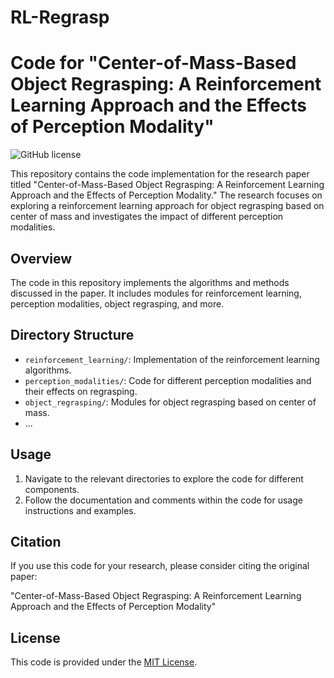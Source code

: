 # RL-Regrasp
# Code for "Center-of-Mass-Based Object Regrasping: A Reinforcement Learning Approach and the Effects of Perception Modality"
![GitHub license](https://img.shields.io/badge/license-MIT-blue.svg)

This repository contains the code implementation for the research paper titled "Center-of-Mass-Based Object Regrasping: A Reinforcement Learning Approach and the Effects of Perception Modality." The research focuses on exploring a reinforcement learning approach for object regrasping based on center of mass and investigates the impact of different perception modalities.

## Overview

The code in this repository implements the algorithms and methods discussed in the paper. It includes modules for reinforcement learning, perception modalities, object regrasping, and more.

## Directory Structure

- `reinforcement_learning/`: Implementation of the reinforcement learning algorithms.
- `perception_modalities/`: Code for different perception modalities and their effects on regrasping.
- `object_regrasping/`: Modules for object regrasping based on center of mass.
- ...

## Usage

1. Navigate to the relevant directories to explore the code for different components.
2. Follow the documentation and comments within the code for usage instructions and examples.

## Citation

If you use this code for your research, please consider citing the original paper:

"Center-of-Mass-Based Object Regrasping: A Reinforcement Learning Approach and the Effects of Perception Modality"

## License

This code is provided under the [MIT License](LICENSE).



